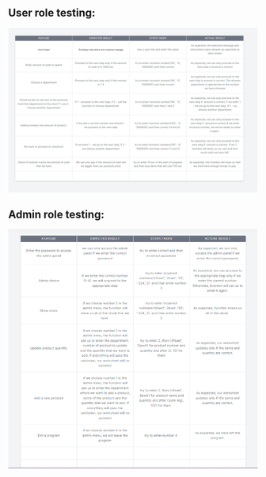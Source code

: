 ## User role testing:

![User_Testing_Table](/readme_images/user_table.png)

## Admin role testing:

![Admin_Testing_Table](/readme_images/admin_table.png)
